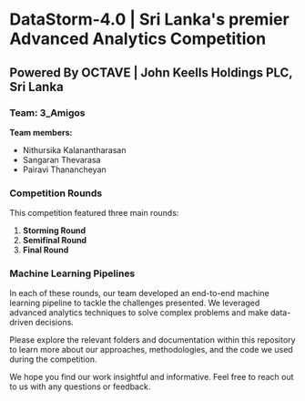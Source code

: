 # DataStorm-4.0 | Sri Lanka's premier Advanced Analytics Competition
## Powered By OCTAVE | John Keells Holdings PLC, Sri Lanka

### Team: 3_Amigos

**Team members:**
- Nithursika Kalanantharasan
- Sangaran Thevarasa
- Pairavi Thanancheyan

### Competition Rounds

This competition featured three main rounds:

1. **Storming Round**
2. **Semifinal Round**
3. **Final Round**

### Machine Learning Pipelines

In each of these rounds, our team developed an end-to-end machine learning pipeline to tackle the challenges presented. We leveraged advanced analytics techniques to solve complex problems and make data-driven decisions.

Please explore the relevant folders and documentation within this repository to learn more about our approaches, methodologies, and the code we used during the competition.

We hope you find our work insightful and informative. Feel free to reach out to us with any questions or feedback.



